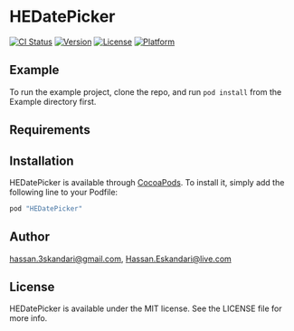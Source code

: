# HEDatePicker

[![CI Status](http://img.shields.io/travis/hassan.3skandari@gmail.com/HEDatePicker.svg?style=flat)](https://travis-ci.org/hassan.3skandari@gmail.com/HEDatePicker)
[![Version](https://img.shields.io/cocoapods/v/HEDatePicker.svg?style=flat)](http://cocoapods.org/pods/HEDatePicker)
[![License](https://img.shields.io/cocoapods/l/HEDatePicker.svg?style=flat)](http://cocoapods.org/pods/HEDatePicker)
[![Platform](https://img.shields.io/cocoapods/p/HEDatePicker.svg?style=flat)](http://cocoapods.org/pods/HEDatePicker)

## Example

To run the example project, clone the repo, and run `pod install` from the Example directory first.

## Requirements

## Installation

HEDatePicker is available through [CocoaPods](http://cocoapods.org). To install
it, simply add the following line to your Podfile:

```ruby
pod "HEDatePicker"
```

## Author

hassan.3skandari@gmail.com, Hassan.Eskandari@live.com

## License

HEDatePicker is available under the MIT license. See the LICENSE file for more info.
